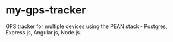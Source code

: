 # my-gps-tracker
GPS tracker for multiple devices using the PEAN stack - Postgres, Express.js, Angular.js, Node.js. 
